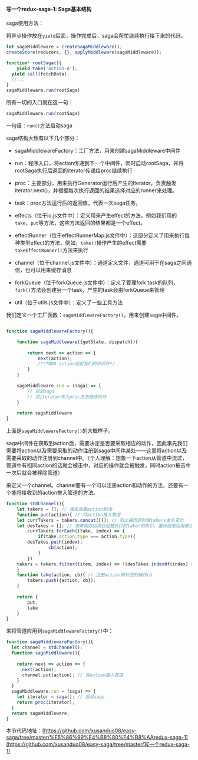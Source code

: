#### 写一个redux-saga-1: Saga基本结构

saga使用方法：

将异步操作放在`yield`后面，操作完成后，saga会帮忙继续执行接下来的代码。

```javascript
let sagaMiddleware = createSagaMiddleware();
createStore(reducers, {}, applyMiddleware(sagaMiddleware));

function* rootSaga(){
	yield take('action-A');
  yield call(fetchData);
  //...
}
sagaMiddleware.run(rootSaga)
```

所有一切的入口就在这一句：

```javascript
sagaMiddleware.run(rootSaga)
```

一句话：`run()`方法启动saga



saga结构大致有以下几个部分：

* sagaMiddlewareFactory：工厂方法，用来创建sagaMiddleware中间件

* run：程序入口，将action传递到下一个中间件，同时启动rootSaga，并将rootSaga执行后返回的iterator传递给proc继续执行

* proc：主要部分，用来执行Generator运行后产生的Iterator，负责触发iterator.next()，并根据每次执行返回的结果选择对应的runner来处理。

* task：proc方法运行后的返回值，代表一次saga任务。

* effects（位于io.js文件中）：定义用来产生effect的方法，例如我们用的`take`，`put`等方法，这些方法返回的结果都是一个effect。
* effectRunner（位于effectRunnerMap.js文件中）：这部分定义了用来执行每种类型effect的方法，例如，`take()`操作产生的effect需要`takeEffectRunner()`方法来执行
* channel（位于channel.js文件中）：通道定义文件，通道可用于在saga之间通信，也可以用来缓存消息
* forkQueue（位于forkQueue.js文件中）：定义了管理fork task的队列，`fork()`方法会创建另一个task，产生的task会由forkQueue来管理
* util（位于utils.js文件中）：定义了一些工具方法



我们定义一个工厂函数：`sagaMiddlewareFactory()`，用来创建saga中间件。

```javascript

function sagaMiddlewareFactory(){

	function sagaMiddleware({getState, dispatch}){
		
		return next => action => {
			next(action);
			/**TODO action经过我们的中间件*/
		}
	}
    
    sagaMiddleware.run = (saga) => {
        // 启动saga
      	// 将iterator传入proc方法继续执行
    }
    
    return sagaMiddleware
}
```

上面是`sagaMiddlewareFactory()`的大概样子。

saga中间件在获取到action后，需要决定是否要采取相应的动作，因此事先我们需要将action以及需要采取的动作注册到saga中间件某处——这里将action以及需要采取的动作注册到channel中。（个人理解：想象一下action从管道中流过，管道中有相同action的话就会被击中，对应的操作就会被触发，同时action被击中一次后就会被移除管道）

来定义一个channel。channel要有一个可以注册action和动作的方法，还要有一个能将接收到的action推入管道的方法。

```javascript
function stdChannel(){
	let takers = []; // 用来放置action和cb
	function put(action){ // 将action推入管道
    let currTakers = takers.concat([]); // 防止遍历的时候takers发生变化
    let desTakes = []; // 用来保存回调已经被执行的taker的索引，遍历结束后用来过滤takers
		currTakers.forEach((take, index) => {
			if(take.action.type === action.type){
        desTakes.push(index);
				cb(action);
			}
		})
    takers = takers.filter((item, index) => !(desTakes.indexOf(index) >=0));
	}
	function take(action, cb){ // 注册action和对应的操作cb
		takers.push({action, cb});
	}
	
	return {
		put,
		take
	}
}
```

来将管道应用到`sagaMiddlewareFactory()`中：

```javascript
function sagaMiddlewareFactory(){
  let channel = stdChannel();
  function sagaMiddleware(){
    
    return next => action => {
      next(action);
      channel.put(action); // 将action推入管道
    }
  }
  sagaMiddleware.run = (saga) => {
    let iterator = saga(); // 启动saga
    return proc(iterator);
  }
  return sagaMiddleware;
}
```



本节代码地址：[https://github.com/xusanduo08/easy-saga/tree/master/%E5%86%99%E4%B8%80%E4%B8%AAredux-saga-1](https://github.com/xusanduo08/easy-saga/tree/master/写一个redux-saga-1)



